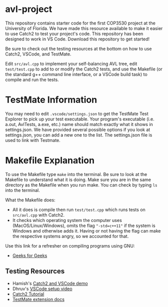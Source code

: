 # avl-project

This repository contains starter code for the first COP3530 project at the University of Florida.
We have made this resource available to make it easier to use Catch2 to test your project's code.
This repository has been designed to work in VS Code. Download this repository to get started!

Be sure to check out the testing resources at the bottom on how to use Catch2, VSCode, and TestMate.

Edit `src/avl.cpp` to implement your self-balancing AVL tree, edit `test/test.cpp` to add to
or modify the Catch2 tests, and use the Makefile (or the standard g++ command line interface,
or a VSCode build task) to compile and run the tests.

# TestMate Information
You may need to edit `.vscode/settings.json` to get the TestMate Test Explorer to pick up your
test executable. Your program's executable (i.e. a.out, AvlTests, a.exe, etc.) name should match 
exactly what it shows in settings.json. We have provided several possible options if you look at 
settings.json, you can add a new one to the list. The settings.json file is used to link with Testmate.

# Makefile Explanation
To use the Makefile type `make` into the terminal.
Be sure to look at the Makefile to understand what it is doing. 
Make sure you are in the same directory as the Makefile when you run make. 
You can check by typing `ls` into the terminal.

What the Makefile does:
 * All it does is compile then run `test/test.cpp` which runs tests on `src/avl.cpp` with Catch2. 
 * It checks which operating system the computer uses (MacOS/Linux/Windows), omits the flag 
`"-std=c++11"` if the system is Windows and otherwise adds it. Having or not having the 
flag can make the respective systems angry, so we accounted for that.

Use this link for a refresher on compiling programs using GNU:
 * [Geeks for Geeks](https://www.geeksforgeeks.org/compiling-with-g-plus-plus/)

## Testing Resources
 * Hamish's [Catch2 and VSCode demo](https://youtu.be/QNUj4IPVOPA)
 * Dhruv's [VSCode setup video](https://youtu.be/28aFQzlPrnE)
 * [Catch2 Tutorial](https://github.com/catchorg/Catch2/blob/v2.x/docs/tutorial.md#top)
 * [TestMate extension docs](https://marketplace.visualstudio.com/items?itemName=matepek.vscode-catch2-test-adapter)
